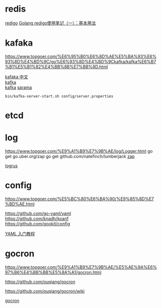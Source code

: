 # redis
[redigo](https://github.com/garyburd/redigo/?tab=readme-ov-file) 
[Golang redigo使用笔记（一）：基本用法](https://www.dyxmq.cn/program/code/golang/golang-redigo-1.html)


[//]: # (redigo 使用的redis的原生命令)

# kafaka

[//]: # (TODO)
https://www.topgoer.com/%E6%95%B0%E6%8D%AE%E5%BA%93%E6%93%8D%E4%BD%9C/go%E6%93%8D%E4%BD%9Ckafka/kafka%E6%B7%B1%E5%B1%82%E4%BB%8B%E7%BB%8D.html


[kafaka 中文](https://kafka1x.apachecn.org/)    
[kafka](https://kafka.apache.org/)  
[kafka](https://kafka.apachecn.org/1/)
[sarama](https://github.com/IBM/sarama)

```
bin/kafka-server-start.sh config/server.properties
```


# etcd

# log
https://www.topgoer.com/%E9%A1%B9%E7%9B%AE/log/Logger.html
go get go.uber.org/zap
go get github.com/natefinch/lumberjack
[zap](https://github.com/uber-go/zap)  


[logrus](https://github.com/Sirupsen/logrus)   

# config
https://www.topgoer.com/%E5%BC%80%E6%BA%90/%E9%85%8D%E7%BD%AE.html


https://github.com/go-yaml/yaml  
https://github.com/knadh/koanf  
https://github.com/gookit/config  

[YAML 入门教程](https://www.runoob.com/w3cnote/yaml-intro.html) 


# gocron

[//]: # (TODO)
https://www.topgoer.com/%E9%A1%B9%E7%9B%AE/%E5%AE%9A%E6%97%B6%E4%BB%BB%E5%8A%A1/gocron.html

https://github.com/ouqiang/gocron

https://github.com/ouqiang/gocron/wiki

[gocron](https://github.com/Donaldhan/gocron)    